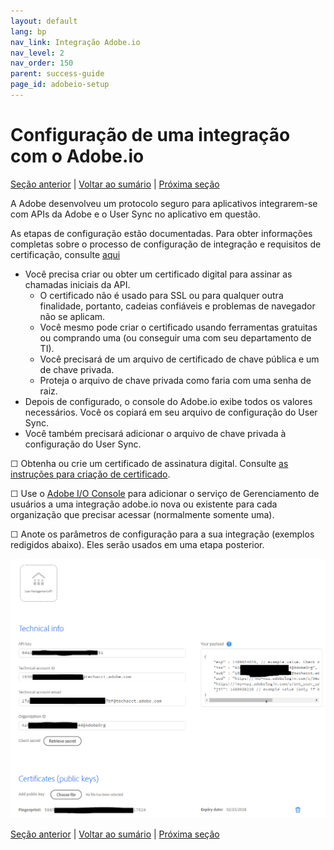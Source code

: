 ```yaml
---
layout: default
lang: bp
nav_link: Integração Adobe.io
nav_level: 2
nav_order: 150
parent: success-guide
page_id: adobeio-setup
---
```


# Configuração de uma integração com o Adobe.io

[Seção anterior](decide_deletion_policy.md) \| [Voltar ao sumário](index.md) \| [Próxima seção](identify_server.md)

A Adobe desenvolveu um protocolo seguro para aplicativos integrarem-se com APIs da Adobe e o User Sync no aplicativo em questão.

As etapas de configuração estão documentadas.  Para obter informações completas sobre o processo de configuração de integração e requisitos de certificação, consulte [aqui](https://www.adobe.io/apis/cloudplatform/console/authentication.html)

- Você precisa criar ou obter um certificado digital para assinar as chamadas iniciais da API.
  - O certificado não é usado para SSL ou para qualquer outra finalidade, portanto, cadeias confiáveis e problemas de navegador não se aplicam.
  - Você mesmo pode criar o certificado usando ferramentas gratuitas ou comprando uma (ou conseguir uma com seu departamento de TI).
  - Você precisará de um arquivo de certificado de chave pública e um de chave privada.
  - Proteja o arquivo de chave privada como faria com uma senha de raiz.
- Depois de configurado, o console do Adobe.io exibe todos os valores necessários.  Você os copiará em seu arquivo de configuração do User Sync.
- Você também precisará adicionar o arquivo de chave privada à configuração do User Sync.

&#9744; Obtenha ou crie um certificado de assinatura digital.  Consulte [as instruções para criação de certificado](https://www.adobe.io/apis/cloudplatform/console/authentication/createcert.html).

&#9744; Use o [Adobe I/O Console](https://console.adobe.io) para adicionar o serviço de Gerenciamento de usuários a uma integração adobe.io nova ou existente para cada organização que precisar acessar (normalmente somente uma).  

&#9744; Anote os parâmetros de configuração para a sua integração (exemplos redigidos abaixo).  Eles serão usados em uma etapa posterior.


![img](images/setup_adobe_io_data.png)


[Seção anterior](decide_deletion_policy.md) \| [Voltar ao sumário](index.md) \| [Próxima seção](identify_server.md)
